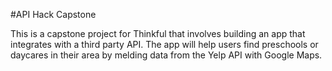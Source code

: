 #API Hack Capstone

This is a capstone project for Thinkful that involves building an app that integrates with a third party API. The app will help users find preschools or daycares in their area by melding data from the Yelp API with Google Maps.